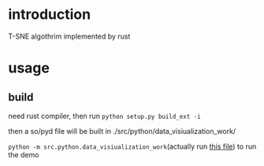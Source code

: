 # introduction

T-SNE algothrim implemented by rust

# usage

## build

need rust compiler, then run `python setup.py build_ext -i`

then a so/pyd file will be built in ./src/python/data_visiualization_work/

`python -m src.python.data_visiualization_work`(actually run [this file](./src/python/data_visiualization_work/__main__.py)) to run the demo
